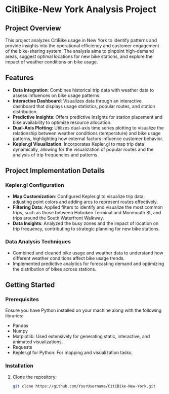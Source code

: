 # CitiBike-New York Analysis Project

## Project Overview
This project analyzes CitiBike usage in New York to identify patterns and provide insights into the operational efficiency and customer engagement of the bike-sharing system. The analysis aims to pinpoint high-demand areas, suggest optimal locations for new bike stations, and explore the impact of weather conditions on bike usage.

## Features

- **Data Integration**: Combines historical trip data with weather data to assess influences on bike usage patterns.
- **Interactive Dashboard**: Visualizes data through an interactive dashboard that displays usage statistics, popular routes, and station distribution.
- **Predictive Insights**: Offers predictive insights for station placement and bike availability to optimize resource allocation.
- **Dual-Axis Plotting**: Utilizes dual-axis time series plotting to visualize the relationship between weather conditions (temperature) and bike usage patterns, highlighting how external factors influence customer behavior.
- **Kepler.gl Visualization**: Incorporates Kepler.gl to map trip data dynamically, allowing for the visualization of popular routes and the analysis of trip frequencies and patterns.

## Project Implementation Details

### Kepler.gl Configuration
- **Map Customization**: Configured Kepler.gl to visualize trip data, adjusting point colors and adding arcs to represent routes effectively.
- **Filtering Data**: Applied filters to identify and visualize the most common trips, such as those between Hoboken Terminal and Monmouth St, and trips around the South Waterfront Walkway.
- **Data Insights**: Analyzed the busy zones and the impact of location on trip frequency, contributing to strategic planning for new bike stations.

### Data Analysis Techniques
- Combined and cleaned bike usage and weather data to understand how different weather conditions affect bike usage trends.
- Implemented predictive analytics for forecasting demand and optimizing the distribution of bikes across stations.

## Getting Started

### Prerequisites
Ensure you have Python installed on your machine along with the following libraries:
- Pandas
- Numpy
- Matplotlib: Used extensively for generating static, interactive, and animated visualizations.
- Requests
- Kepler.gl for Python: For mapping and visualization tasks.

### Installation
1. Clone the repository:
   ```bash
   git clone https://github.com/YourUsername/CitiBike-New-York.git
